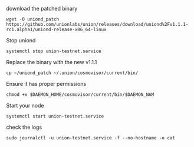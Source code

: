 download the patched binary
```
wget -O uniond_patch https://github.com/unionlabs/union/releases/download/uniond%2Fv1.1.1-rc1.alpha1/uniond-release-x86_64-linux 
```
Stop uniond
```
systemctl stop union-testnet.service
```
Replace the binary with the new v1.1.1
```
cp ~/uniond_patch ~/.union/cosmovisor/current/bin/
```
Ensure it has proper permissions
```
chmod +x $DAEMON_HOME/cosmovisor/current/bin/$DAEMON_NAM
```
Start your node
```
systemctl start union-testnet.service
```
check the logs
```
sudo journalctl -u union-testnet.service -f --no-hostname -o cat
```
